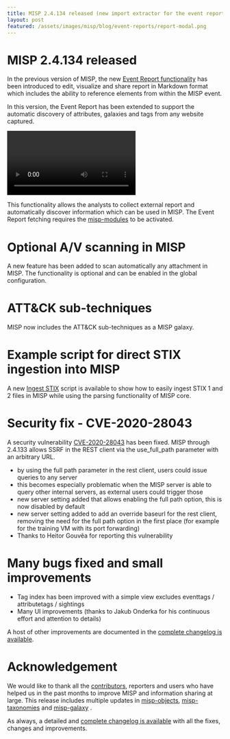 ```yaml
---
title: MISP 2.4.134 released (new import extractor for the event report, various improvements and fixes)
layout: post
featured: /assets/images/misp/blog/event-reports/report-modal.png
---
```


# MISP 2.4.134 released

In the previous version of MISP, the new [Event Report functionality](https://www.misp-project.org/2020/10/08/Event-Reports.html) has been introduced to edit, visualize and share report in Markdown format which includes the ability to reference elements from within the MISP event.

In this version, the Event Report has been extended to support the automatic discovery of attributes, galaxies and tags from any website captured.

![Overview video of the new MISP event report functionality and discover of elements](https://www.misp-project.org/assets/images/misp/blog/event-report-demo-extraction-from-url2.mp4)

This functionality allows the analysts to collect external report and automatically discover information which can be used in MISP.
The Event Report fetching requires the [misp-modules](https://github.com/MISP/misp-modules) to be activated.

# Optional A/V scanning in MISP

A new feature has been added to scan automatically any attachment in MISP. The functionality is optional and can be enabled in the global configuration.

# ATT&CK sub-techniques

MISP now includes the ATT&CK sub-techniques as a MISP galaxy.

# Example script for direct STIX ingestion into MISP

A new [Ingest STIX](https://github.com/MISP/MISP/tree/2.4/tools/ingest_stix) script is available to show how to easily ingest STIX 1 and 2 files in MISP while using the parsing functionality of MISP core.


# Security fix - CVE-2020-28043

A security vulnerability [CVE-2020-28043](https://cve.circl.lu/cve/CVE-2020-28043) has been fixed. MISP through 2.4.133 allows SSRF in the REST client via the use_full_path parameter with an arbitrary URL.

- by using the full path parameter in the rest client, users could issue queries to any server
- this becomes especially problematic when the MISP server is able to query other internal servers,
  as external users could trigger those
- new server setting added that allows enabling the full path option, this is now disabled by default
- new server setting added to add an override baseurl for the rest client, removing the need for the full
  path option in the first place (for example for the training VM with its port forwarding)
- Thanks to Heitor Gouvêa for reporting this vulnerability

# Many bugs fixed and small improvements

- Tag index has been improved with a simple view excludes eventtags / attributetags / sightings
- Many UI improvements (thanks to Jakub Onderka for his continuous effort and attention to details)

A host of other improvements are documented in the [complete changelog is available](https://www.misp-project.org/Changelog.txt).

# Acknowledgement

We would like to thank all the [contributors](https://www.misp-project.org/contributors), reporters and users who have helped us in the past months to improve MISP and information sharing at large. This release includes multiple updates in [misp-objects](https://www.misp-project.org/objects.html), [misp-taxonomies](https://www.misp-project.org/taxonomies.html) and [misp-galaxy](https://www.misp-project.org/galaxy.html)
.

As always, a detailed and [complete changelog is available](https://www.misp-project.org/Changelog.txt) with all the fixes, changes and improvements.


